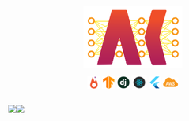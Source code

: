   <p align="center">

  </p>
  <p align="center">
  <a href="https://akhil.ai/">
 <img width="200px" src="https://raw.githubusercontent.com/Akhilez/Akhilez/master/AK_Logo.png" align="center" alt="GitHub Readme Stats" />
 </a>
 <div align="center">  
<img  align="center" height="26px" src="https://raw.githubusercontent.com/Akhilez/Akhilez/master/icons/pytorch.png" />  
<img align="center" height="26px" src="https://raw.githubusercontent.com/Akhilez/Akhilez/master/icons/tensorflow.png" />  
<img align="center" height="26px" src="https://raw.githubusercontent.com/Akhilez/Akhilez/master/icons/django.jpg" />  
<img align="center" height="30px" src="https://raw.githubusercontent.com/Akhilez/Akhilez/master/icons/react.webp" />  
<img align="center" height="24px" src="https://raw.githubusercontent.com/Akhilez/Akhilez/master/icons/flutter.png" />  
<img align="center" height="20px" src="https://raw.githubusercontent.com/Akhilez/Akhilez/master/icons/AWS.png" />  
</div>  
</p>

<br/>

<a href="https://akhil.ai/">
  <img align="left" height="120px" src="https://github-readme-stats.vercel.app/api?username=Akhilez&count_private=true&show_icons=true&cache_seconds=86400&hide_title=true" />
</a>
<a href="https://akhil.ai/">
  <img align="left" height="120px" src="https://github-readme-stats.vercel.app/api/top-langs/?username=Akhilez&layout=compact" />
</a>